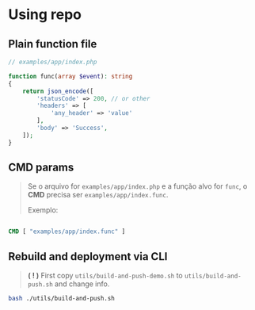 # Using repo

## Plain function file
```php
// examples/app/index.php

function func(array $event): string
{
    return json_encode([
        'statusCode' => 200, // or other
        'headers' => [
            'any_header' => 'value'
        ],
        'body' => 'Success',
    ]);
}
```

## CMD params

> Se o arquivo for `examples/app/index.php` e a função alvo for `func`, o **CMD** precisa ser `examples/app/index.func`.
>
> Exemplo:

```Dockerfile

CMD [ "examples/app/index.func" ]
```

## Rebuild and deployment via CLI

> **( ! )** First copy `utils/build-and-push-demo.sh` to `utils/build-and-push.sh` and change info.
```sh
bash ./utils/build-and-push.sh
```
